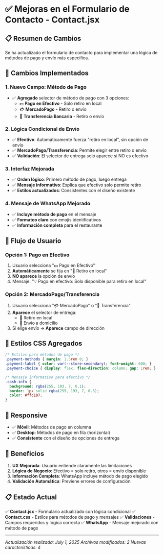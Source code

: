 # ✅ Mejoras en el Formulario de Contacto - Contact.jsx

## 📋 Resumen de Cambios

Se ha actualizado el formulario de contacto para implementar una lógica de métodos de pago y envío más específica.

## 🔧 Cambios Implementados

### 1. Nuevo Campo: Método de Pago
- ✅ **Agregado** selector de método de pago con 3 opciones:
  - 💵 **Pago en Efectivo** - Solo retiro en local
  - 💳 **MercadoPago** - Retiro o envío
  - 🏦 **Transferencia Bancaria** - Retiro o envío

### 2. Lógica Condicional de Envío
- ✅ **Efectivo**: Automáticamente fuerza "retiro en local", sin opción de envío
- ✅ **MercadoPago/Transferencia**: Permite elegir entre retiro o envío
- ✅ **Validación**: El selector de entrega solo aparece si NO es efectivo

### 3. Interfaz Mejorada
- ✅ **Orden lógico**: Primero método de pago, luego entrega
- ✅ **Mensaje informativo**: Explica que efectivo solo permite retiro
- ✅ **Estilos actualizados**: Consistentes con el diseño existente

### 4. Mensaje de WhatsApp Mejorado
- ✅ **Incluye método de pago** en el mensaje
- ✅ **Formateo claro** con emojis identificativos
- ✅ **Información completa** para el restaurante

## 🎯 Flujo de Usuario

### Opción 1: Pago en Efectivo
1. Usuario selecciona "💵 Pago en Efectivo"
2. **Automáticamente** se fija en "🏪 Retiro en local"
3. **NO aparece** la opción de envío
4. Mensaje: "💡 Pago en efectivo: Solo disponible para retiro en local"

### Opción 2: MercadoPago/Transferencia
1. Usuario selecciona "💳 MercadoPago" o "🏦 Transferencia"
2. **Aparece** el selector de entrega:
   - 🏪 Retiro en local
   - 🚚 Envío a domicilio
3. Si elige envío → **Aparece** campo de dirección

## 🎨 Estilos CSS Agregados

```css
/* Estilos para métodos de pago */
.payment-methods { margin: 1.5rem 0; }
.payment-label { color: var(--store-secondary); font-weight: 600; }
.payment-choice { display: flex; flex-direction: column; gap: 1rem; }

/* Mensaje informativo para efectivo */
.cash-info {
  background: rgba(255, 193, 7, 0.1);
  border: 1px solid rgba(255, 193, 7, 0.3);
  color: #ffc107;
}
```

## 📱 Responsive
- ✅ **Móvil**: Métodos de pago en columna
- ✅ **Desktop**: Métodos de pago en fila (horizontal)
- ✅ **Consistente** con el diseño de opciones de entrega

## 🚀 Beneficios

1. **UX Mejorada**: Usuario entiende claramente las limitaciones
2. **Lógica de Negocio**: Efectivo = solo retiro, otros = envío disponible
3. **Información Completa**: WhatsApp incluye método de pago elegido
4. **Validación Automática**: Previene errores de configuración

## 📋 Estado Actual

✅ **Contact.jsx** - Formulario actualizado con lógica condicional
✅ **Contact.css** - Estilos para métodos de pago y mensajes
✅ **Validaciones** - Campos requeridos y lógica correcta
✅ **WhatsApp** - Mensaje mejorado con método de pago

---

*Actualización realizada: July 1, 2025*
*Archivos modificados: 2*
*Nuevas características: 4*
